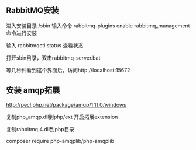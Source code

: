 ## RabbitMQ安装

进入安装目录 /sbin 输入命令 rabbitmq-plugins enable rabbitmq_management 命令进行安装

输入 rabbitmqctl status 查看状态

打开sbin目录，双击rabbitmq-server.bat

等几秒钟看到这个界面后，访问http://localhost:15672

## 安装 amqp拓展
http://pecl.php.net/package/amqp/1.11.0/windows

复制php_amqp.dll到php/ext 开启拓展extension

复制rabbitmq.4.dll到php目录

composer require php-amqplib/php-amqplib